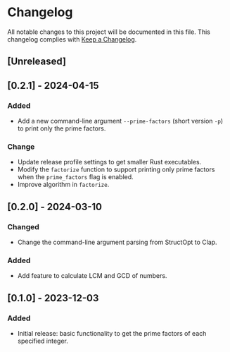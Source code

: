# Changelog

All notable changes to this project will be documented in this file. This
changelog complies with [Keep a
Changelog](https://keepachangelog.com/en/1.1.0/).

## \[Unreleased\]

## \[0.2.1\] - 2024-04-15

### Added

  - Add a new command-line argument `--prime-factors` (short version `-p`) to
    print only the prime factors.

### Change

  - Update release profile settings to get smaller Rust executables.
  - Modify the `factorize` function to support printing only prime factors when
    the `prime_factors` flag is enabled.
  - Improve algorithm in `factorize`.

## \[0.2.0\] - 2024-03-10

### Changed

  - Change the command-line argument parsing from StructOpt to Clap.

### Added

  - Add feature to calculate LCM and GCD of numbers.

## \[0.1.0\] - 2023-12-03

### Added

  - Initial release: basic functionality to get the prime factors of each
    specified integer.
